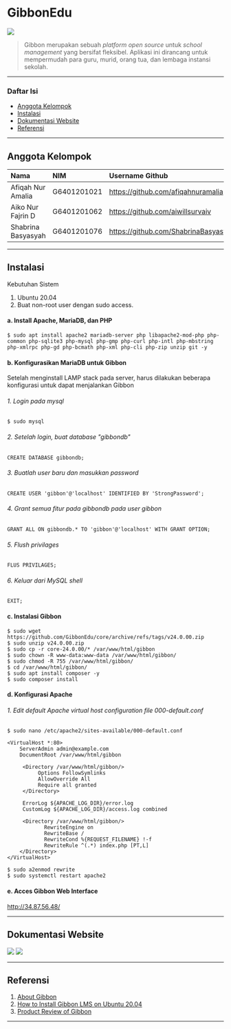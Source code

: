 # GibbonEdu

![](https://camo.githubusercontent.com/b9d2769edd3e7a5cdd59d0f429f2f1c796a163d38b812498d00b9691fed7d593/68747470733a2f2f676962626f6e6564752e6f72672f696d672f676962626f6e2d6c6f676f2e706e67)

> Gibbon merupakan sebuah *platform open source* untuk *school management* yang bersifat fleksibel. Aplikasi ini dirancang untuk mempermudah para guru, murid, orang tua, dan lembaga instansi sekolah.

---

### Daftar Isi
- [Anggota Kelompok](#anggota-kelompok)
- [Instalasi](#instalasi)
- [Dokumentasi Website](#dokumentasi-website)
- [Referensi](#referensi)

---

## Anggota Kelompok

| Nama                  | NIM           | Username Github                      |
| :-------------------- | :------------ | :----------------------------------- |
| Afiqah Nur Amalia     | G6401201021   | https://github.com/afiqahnuramalia   |
| Aiko Nur Fajrin D     | G6401201062   | https://github.com/aiwillsurvaiv     |
| Shabrina Basyasyah    | G6401201076   | https://github.com/ShabrinaBasyasyah |

---

## Instalasi
Kebutuhan Sistem
  1. Ubuntu 20.04
  2. Buat non-root user dengan sudo access.
  
#### a. Install Apache, MariaDB, dan PHP

```
$ sudo apt install apache2 mariadb-server php libapache2-mod-php php-common php-sqlite3 php-mysql php-gmp php-curl php-intl php-mbstring php-xmlrpc php-gd php-bcmath php-xml php-cli php-zip unzip git -y
```

#### b. Konfigurasikan MariaDB untuk Gibbon
Setelah menginstall LAMP stack pada server, harus dilakukan beberapa konfigurasi untuk dapat menjalankan Gibbon

###### 1. Login pada mysql

```
$ sudo mysql
```

###### 2. Setelah login, buat database "gibbondb"

```
CREATE DATABASE gibbondb;
```

###### 3. Buatlah user baru dan masukkan password

```
CREATE USER 'gibbon'@'localhost' IDENTIFIED BY 'StrongPassword';
```

###### 4. Grant semua fitur pada gibbondb pada user gibbon

```
GRANT ALL ON gibbondb.* TO 'gibbon'@'localhost' WITH GRANT OPTION;
```

###### 5. Flush privilages 

```
FLUS PRIVILAGES;
```

###### 6. Keluar dari MySQL shell

```
EXIT;
```

#### c. Instalasi Gibbon

```
$ sudo wget https://github.com/GibbonEdu/core/archive/refs/tags/v24.0.00.zip
$ sudo unzip v24.0.00.zip
$ sudo cp -r core-24.0.00/* /var/www/html/gibbon
$ sudo chown -R www-data:www-data /var/www/html/gibbon/
$ sudo chmod -R 755 /var/www/html/gibbon/
$ cd /var/www/html/gibbon/
$ sudo apt install composer -y
$ sudo composer install
```

#### d. Konfigurasi Apache
###### 1. Edit default Apache virtual host configuration file 000-default.conf

```
$ sudo nano /etc/apache2/sites-available/000-default.conf
```

```
<VirtualHost *:80>
    ServerAdmin admin@example.com
    DocumentRoot /var/www/html/gibbon

     <Directory /var/www/html/gibbon/>
          Options FollowSymlinks
          AllowOverride All
          Require all granted
     </Directory>

     ErrorLog ${APACHE_LOG_DIR}/error.log
     CustomLog ${APACHE_LOG_DIR}/access.log combined

     <Directory /var/www/html/gibbon/>
            RewriteEngine on
            RewriteBase /
            RewriteCond %{REQUEST_FILENAME} !-f
            RewriteRule ^(.*) index.php [PT,L]
    </Directory>
</VirtualHost>
```

```
$ sudo a2enmod rewrite
$ sudo systemctl restart apache2
```

#### e. Acces Gibbon Web Interface

http://34.87.56.48/

---

## Dokumentasi Website

![](https://github.com/aiwillsurvaiv/First-Project/blob/main/dokum-komdat-1.png)
![](https://github.com/aiwillsurvaiv/First-Project/blob/main/dokum-komdat-2.png)

---

## Referensi

1. [About Gibbon](https://gibbonedu.org/about/)
2. [How to Install Gibbon LMS on Ubuntu 20.04](https://www.vultr.com/docs/install-gibbon-lms-on-ubuntu-20-04/)
3. [Product Review of Gibbon](https://www.thetechedvocate.org/product-review-of-gibbon/)

---

